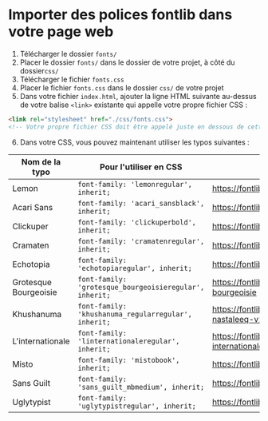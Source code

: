 # Importer des polices fontlib dans votre page web

1. Télécharger le dossier `fonts/`
2. Placer le dossier `fonts/` dans le dossier de votre projet, à côté du dossier`css/`
3. Télécharger le fichier `fonts.css`
4. Placer le fichier `fonts.css` dans le dossier `css/` de votre projet
5. Dans votre fichier `index.html`, ajouter la ligne HTML suivante au-dessus de votre balise `<link>` existante qui appelle votre propre fichier CSS :
```html
<link rel="stylesheet" href="./css/fonts.css">
<!-- Votre propre fichier CSS doit être appelé juste en dessous de cette ligne --> 
```
6. Dans votre CSS, vous pouvez maintenant utiliser les typos suivantes :

| Nom de la typo               | Pour l'utiliser en CSS                                  | Lien fontlib  |
|------------------------------|---------------------------------------------------------|---------------|
| Lemon                 | `font-family: 'lemonregular', inherit;`                 | https://fontlibrary.org/en/font/lemon |
| Acari Sans              | `font-family: 'acari_sansblack', inherit;`              | https://fontlibrary.org/en/font/acari-sans |
| Clickuper                | `font-family: 'clickuperbold', inherit;`                | https://fontlibrary.org/en/font/clickuper |
| Cramaten              | `font-family: 'cramatenregular', inherit;`              | https://fontlibrary.org/en/font/cramaten |
| Echotopia             | `font-family: 'echotopiaregular', inherit;`             | https://fontlibrary.org/en/font/echotopia |
| Grotesque Bourgeoisie | `font-family: 'grotesque_bourgeoisieregular', inherit;` | https://fontlibrary.org/en/font/grotesque-bourgeoisie |
| Khushanuma    | `font-family: 'khushanuma_regularregular', inherit;`    | https://fontlibrary.org/en/font/nafees-nastaleeq-v1-02-ttf |
| L'internationale       | `font-family: 'linternationaleregular', inherit;`       | https://fontlibrary.org/en/font/l-internationale |
| Misto                    | `font-family: 'mistobook', inherit;`                    | https://fontlibrary.org/en/font/misto |
| Sans Guilt          | `font-family: 'sans_guilt_mbmedium', inherit;`          | https://fontlibrary.org/en/font/sans-guilt |
| Uglytypist            | `font-family: 'uglytypistregular', inherit;`            | https://fontlibrary.org/en/font/uglytypist |
